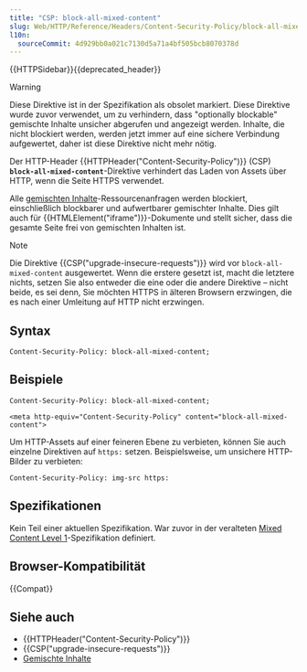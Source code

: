 ```yaml
---
title: "CSP: block-all-mixed-content"
slug: Web/HTTP/Reference/Headers/Content-Security-Policy/block-all-mixed-content
l10n:
  sourceCommit: 4d929bb0a021c7130d5a71a4bf505bcb8070378d
---
```


{{HTTPSidebar}}{{deprecated_header}}

> [!WARNING]
> Diese Direktive ist in der Spezifikation als obsolet markiert.
> Diese Direktive wurde zuvor verwendet, um zu verhindern, dass "optionally blockable" gemischte Inhalte unsicher abgerufen und angezeigt werden.
> Inhalte, die nicht blockiert werden, werden jetzt immer auf eine sichere Verbindung aufgewertet, daher ist diese Direktive nicht mehr nötig.

Der HTTP-Header {{HTTPHeader("Content-Security-Policy")}} (CSP) **`block-all-mixed-content`**-Direktive verhindert das Laden von Assets über HTTP, wenn die Seite HTTPS verwendet.

Alle [gemischten Inhalte](/de/docs/Web/Security/Mixed_content)-Ressourcenanfragen werden blockiert, einschließlich blockbarer und aufwertbarer gemischter Inhalte.
Dies gilt auch für {{HTMLElement("iframe")}}-Dokumente und stellt sicher, dass die gesamte Seite frei von gemischten Inhalten ist.

> [!NOTE]
> Die Direktive {{CSP("upgrade-insecure-requests")}} wird vor `block-all-mixed-content` ausgewertet.
> Wenn die erstere gesetzt ist, macht die letztere nichts, setzen Sie also entweder die eine oder die andere Direktive – nicht beide, es sei denn, Sie möchten HTTPS in älteren Browsern erzwingen, die es nach einer Umleitung auf HTTP nicht erzwingen.

## Syntax

```http
Content-Security-Policy: block-all-mixed-content;
```

## Beispiele

```http
Content-Security-Policy: block-all-mixed-content;

<meta http-equiv="Content-Security-Policy" content="block-all-mixed-content">
```

Um HTTP-Assets auf einer feineren Ebene zu verbieten, können Sie auch einzelne Direktiven auf `https:` setzen.
Beispielsweise, um unsichere HTTP-Bilder zu verbieten:

```http
Content-Security-Policy: img-src https:
```

## Spezifikationen

Kein Teil einer aktuellen Spezifikation.
War zuvor in der veralteten [Mixed Content Level 1](https://www.w3.org/TR/2015/CR-mixed-content-20150317/#strict-opt-in)-Spezifikation definiert.

## Browser-Kompatibilität

{{Compat}}

## Siehe auch

- {{HTTPHeader("Content-Security-Policy")}}
- {{CSP("upgrade-insecure-requests")}}
- [Gemischte Inhalte](/de/docs/Web/Security/Mixed_content)
